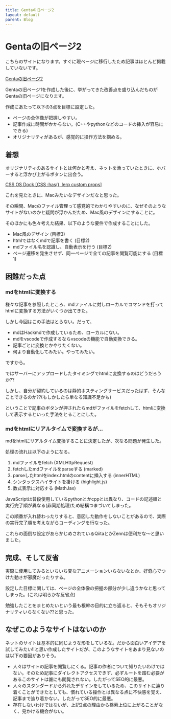 ```yaml
---
title: Gentaの旧ページ2
layout: default
parent: Blog
---
```


# Gentaの旧ページ2
こちらのサイトになります。すぐに現ページに移行したため記事はほとんど掲載していないです。

<a href="https://double-tag-229.com/page2/index.html" target="_blank">Gentaの旧ページ2</a>

Gentaの旧ページ1を作成した後に、挙がってきた改善点を盛り込んだものがGentaの旧ページになります。

作成にあたって以下の3点を目標に設定した。

- ページの全体像が把握しやすい。
- 記事作成に時間がかからない。(C++やpythonなどのコードの挿入が容易にできる)
- オリジナリティがあるが、感覚的に操作方法を掴める。

## 着想

オリジナリティのあるサイトとは何かと考え、ネットを漁っていたときに、ホバーすると浮かび上がるボタンに出会う。

<a href='https://codepen.io/jh3y/pen/mdxggmO' target="_blank">CSS OS Dock [CSS :has(), lerp custom props]</a>

これを見たときに、Macみたいなデザインだなと思った。

その瞬間、Macのファイル管理って感覚的でわかりやすいのに、なぜそのようなサイトがないのかと疑問が浮かんだため、Mac風のデザインにすることに。

そのほかにも色々考えた結果、以下のような要件で作成することにした。

- Mac風のデザイン (目標3)
- htmlではなくmdで記事を書く (目標2)
- mdファイル名を認識し、自動表示を行う (目標2)
- ページ遷移を発生させず、同一ページで全ての記事を閲覧可能にする (目標1)

## 困難だった点

### mdをhtmlに変換する

様々な記事を参照したところ、mdファイルに対しローカルでコマンドを打ってhtmlに変換する方法がいくつか出てきた。

しかし今回はこの手法はとらない。だって、

- mdはHackmdで作成しているため、ローカルにない。
- mdをvscodeで作成するならvscodeの機能で自動変換できる。
- 記事ごとに変換とかやりたくない。
- 何より自動化してみたい。やってみたい。

ですから。

ではサーバーにアップロードしたタイミングでhtmlに変換するのはどうだろうか??

しかし、自分が契約しているのは静的ホスティングサービスだったはず、そんなことできるのか??(もしかしたら単なる知識不足かも)

ということで記事のボタンが押されたらmdがファイルをfetchして、htmlに変換して表示するといった手法をとることにした。

### mdをhtmlにリアルタイムで変換するが...

mdをhtmlにリアルタイム変換することに決定したが、次なる問題が発生した。

処理の流れは以下のようになる。

1. mdファイルをfetch (XMLHttpRequest)
2. fetchしたmdファイルをparseする (marked)
3. parseしたhtmlをindex.htmlのcontentに挿入する (innerHTML)
4. シンタックスハイライトを掛ける (highlight.js)
5. 数式表示に対応する (MathJax)

JavaScriptは普段使用しているpythonとかcppとは異なり、コードの記述順と実行完了順が異なる(非同期処理)ため結構つまづいてしまった。

この順番が入れ替わったりすると、意図した動作をしないことがあるので、実際の実行完了順を考えながらコーディングを行なった。

これらの面倒な設定があらかじめされているQiitaとかZennは便利だな〜と思いました。

## 完成、そして反省

実際に使用してみるといちいち変なアニメーションいらないなとか、好奇心でつけた動きが邪魔だったりする。

設定した目標に関しては、ページの全体像の把握の部分が少し違うかなと思ってしまった。(これは明らかな反省点)

勉強したことをまとめたいという最も根幹の目的に立ち返ると、そもそもオリジナリティいらなくない??と思った。

## なぜこのようなサイトはないのか

ネットのサイトは基本的に同じような形をしているな。だから面白いアイデアを試してみたい!!と思い作成したサイトだが、このようなサイトをあまり見ないのは以下の要因がありそう。

- 人々はサイトの記事を閲覧しにくる。記事の作者について知りたいわけではない。そのため記事にダイレクトアクセスできず、必ずルートを踏む必要があるこのサイトは誰にも閲覧されない。したがってSEO的に最悪。
- 人々のスタンダードから外れたデザインをしているため、このサイトに辿り着くことができたとしても、慣れている操作とは異なる点に不快感を覚え、記事まで辿り着かない。したがってSEO的に最悪。
- 存在しないわけではないが、上記2点の理由から検索上位に上がることがなく、見かける機会がない。
